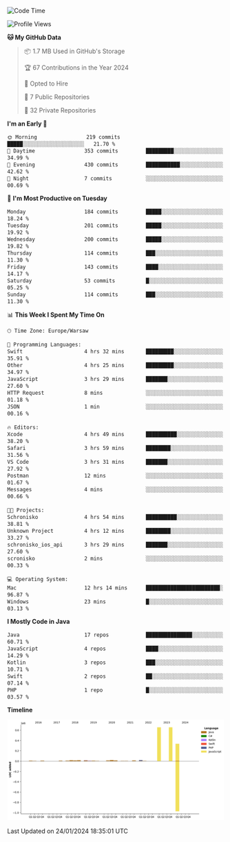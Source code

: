 <!--START_SECTION:waka-->
![Code Time](http://img.shields.io/badge/Code%20Time-156%20hrs%2059%20mins-blue)

![Profile Views](http://img.shields.io/badge/Profile%20Views-1-blue)

**🐱 My GitHub Data** 

> 📦 1.7 MB Used in GitHub's Storage 
 > 
> 🏆 67 Contributions in the Year 2024
 > 
> 💼 Opted to Hire
 > 
> 📜 7 Public Repositories 
 > 
> 🔑 32 Private Repositories 
 > 
**I'm an Early 🐤** 

```text
🌞 Morning                219 commits         █████░░░░░░░░░░░░░░░░░░░░   21.70 % 
🌆 Daytime                353 commits         █████████░░░░░░░░░░░░░░░░   34.99 % 
🌃 Evening                430 commits         ███████████░░░░░░░░░░░░░░   42.62 % 
🌙 Night                  7 commits           ░░░░░░░░░░░░░░░░░░░░░░░░░   00.69 % 
```
📅 **I'm Most Productive on Tuesday** 

```text
Monday                   184 commits         █████░░░░░░░░░░░░░░░░░░░░   18.24 % 
Tuesday                  201 commits         █████░░░░░░░░░░░░░░░░░░░░   19.92 % 
Wednesday                200 commits         █████░░░░░░░░░░░░░░░░░░░░   19.82 % 
Thursday                 114 commits         ███░░░░░░░░░░░░░░░░░░░░░░   11.30 % 
Friday                   143 commits         ████░░░░░░░░░░░░░░░░░░░░░   14.17 % 
Saturday                 53 commits          █░░░░░░░░░░░░░░░░░░░░░░░░   05.25 % 
Sunday                   114 commits         ███░░░░░░░░░░░░░░░░░░░░░░   11.30 % 
```


📊 **This Week I Spent My Time On** 

```text
🕑︎ Time Zone: Europe/Warsaw

💬 Programming Languages: 
Swift                    4 hrs 32 mins       █████████░░░░░░░░░░░░░░░░   35.91 % 
Other                    4 hrs 25 mins       █████████░░░░░░░░░░░░░░░░   34.97 % 
JavaScript               3 hrs 29 mins       ███████░░░░░░░░░░░░░░░░░░   27.60 % 
HTTP Request             8 mins              ░░░░░░░░░░░░░░░░░░░░░░░░░   01.18 % 
JSON                     1 min               ░░░░░░░░░░░░░░░░░░░░░░░░░   00.16 % 

🔥 Editors: 
Xcode                    4 hrs 49 mins       ██████████░░░░░░░░░░░░░░░   38.20 % 
Safari                   3 hrs 59 mins       ████████░░░░░░░░░░░░░░░░░   31.56 % 
VS Code                  3 hrs 31 mins       ███████░░░░░░░░░░░░░░░░░░   27.92 % 
Postman                  12 mins             ░░░░░░░░░░░░░░░░░░░░░░░░░   01.67 % 
Messages                 4 mins              ░░░░░░░░░░░░░░░░░░░░░░░░░   00.66 % 

🐱‍💻 Projects: 
Schronisko               4 hrs 54 mins       ██████████░░░░░░░░░░░░░░░   38.81 % 
Unknown Project          4 hrs 12 mins       ████████░░░░░░░░░░░░░░░░░   33.27 % 
schronisko_ios_api       3 hrs 29 mins       ███████░░░░░░░░░░░░░░░░░░   27.60 % 
scronisko                2 mins              ░░░░░░░░░░░░░░░░░░░░░░░░░   00.33 % 

💻 Operating System: 
Mac                      12 hrs 14 mins      ████████████████████████░   96.87 % 
Windows                  23 mins             █░░░░░░░░░░░░░░░░░░░░░░░░   03.13 % 
```

**I Mostly Code in Java** 

```text
Java                     17 repos            ███████████████░░░░░░░░░░   60.71 % 
JavaScript               4 repos             ████░░░░░░░░░░░░░░░░░░░░░   14.29 % 
Kotlin                   3 repos             ███░░░░░░░░░░░░░░░░░░░░░░   10.71 % 
Swift                    2 repos             ██░░░░░░░░░░░░░░░░░░░░░░░   07.14 % 
PHP                      1 repo              █░░░░░░░░░░░░░░░░░░░░░░░░   03.57 % 
```



**Timeline**

![Lines of Code chart](https://raw.githubusercontent.com/KuaQ/KuaQ/main/assets/bar_graph.png)


 Last Updated on 24/01/2024 18:35:01 UTC
<!--END_SECTION:waka-->
